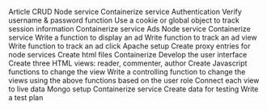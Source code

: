Article CRUD
    Node service
    Containerize service
Authentication
    Verify username & password function
    Use a cookie or global object to track session information
    Containerize service
Ads
    Node service
    Containerize service
    Write a function to display an ad
    Write function to track an ad view
    Write function to track an ad click
Apache setup
    Create proxy entries for node services
    Create html files
    Containerize
Develop the user interface
    Create three HTML views: reader, commenter, author
    Create Javascript functions to change the view
    Write a controlling function to change the views using the above functions based on the user role
    Connect each view to live data
Mongo setup
    Containerize service
    Create data for testing
Write a test plan

